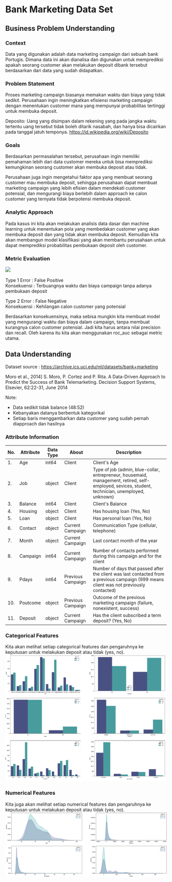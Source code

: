 # Bank Marketing Data Set

## Business Problem Understanding

### Context
Data yang digunakan adalah data marketing campaign dari sebuah bank Portugis. Dimana data ini akan dianalisa dan digunakan untuk memprediksi apakah seorang customer akan melakukan deposit dibank tersebut berdasarkan dari data yang sudah didapatkan.

### Problem Statement
Proses marketing campaign biasanya memakan waktu dan biaya yang tidak sedikit. Perusahaan ingin meningkatkan efisiensi marketing campaign dengan menentukan customer mana yang mempunyai probabilitas tertinggi untuk membuka deposit.

Deposito: Uang yang disimpan dalam rekening yang pada jangka waktu tertentu uang tersebut tidak boleh ditarik nasabah, dan hanya bisa dicairkan pada tanggal jatuh temponya. https://id.wikipedia.org/wiki/Deposito

### Goals
Berdasarkan permasalahan tersebut, perusahaan ingin memiliki pemahaman lebih dari data customer mereka untuk bisa memprediksi kemungkinan seorang customer akan membuka deposit atau tidak.

Perusahaan juga ingin mengetahui faktor apa yang membuat seorang customer mau membuka deposit, sehingga perusahaan dapat membuat marketing campaign yang lebih efisien dalam mendekati customer potensial, dan mengurangi biaya berlebih dalam approach ke calon customer yang ternyata tidak berpotensi membuka deposit.

### Analytic Approach
Pada kasus ini kita akan melakukan analisis data dasar dan machine learning untuk menentukan pola yang membedakan customer yang akan membuka deposit dan yang tidak akan membuka deposit.
Kemudian kita akan membangun model klasifikasi yang akan membantu perusahaan untuk dapat memprediksi probabilitas pembukaan deposit oleh customer.

### Metric Evaluation
<img src=https://pbs.twimg.com/media/FD2hTDOX0AIdRti.jpg>

Type 1 Error : False Positive
</br>Konsekuensi : Terbuangnya waktu dan biaya campaign tanpa adanya pembukaan deposit

Type 2 Error : False Negative 
</br>Konsekuensi : Kehilangan calon customer yang potensial

Berdasarkan konsekuensinya, maka sebisa mungkin kita membuat model yang mengurangi waktu dan biaya dalam campaign, tanpa membuat kurangnya calon customer potensial. Jadi kita harus antara nilai precision dan recall. Oleh karena itu kita akan menggunakan roc_auc sebagai metric utama.

## Data Understanding

Dataset source : https://archive.ics.uci.edu/ml/datasets/bank+marketing

Moro et al., 2014] S. Moro, P. Cortez and P. Rita. A Data-Driven Approach to Predict the Success of Bank Telemarketing. Decision Support Systems, Elsevier, 62:22-31, June 2014

Note:
- Data sedikit tidak balance (48:52)
- Kebanyakan datanya berbentuk kategorikal
- Setiap baris menggambarkan data customer yang sudah pernah diapproach dan hasilnya

### Attribute Information
| No. | Attribute | Data Type | About | Description |
| -- | -- | -- | -- | -- |
| 1. | Age | int64 | Client | Client's Age |
| 2. | Job | object | Client | Type of job (admin, blue-collar, entrepreneur, housemaid, management, retired, self-employed, sevices, student, technician, unemployed, unknown) |
| 3. | Balance | int64 | Client | Client's Balance |
| 4. | Housing | object | Client | Has housing loan (Yes, No) |
| 5. | Loan | object | Client | Has personal loan (Yes, No) |
| 6. | Contact | object | Current Campaign | Communication Type (cellular, telephone) |
| 7. | Month | object | Current Campaign | Last contact month of the year |
| 8. | Campaign | int64 | Current Campaign | Number of contacts performed during this campaign and for the client |
| 9. | Pdays | int64 | Previous Campaign | Number of days that passed after the client was last contacted from a previous campaign (999 means client was not previously contacted) |
| 10. | Poutcome | object | Previous Campaign | Outcome of the previous marketing campaign (failure, nonexistent, success) |
| 11. | Deposit | object | Current Campaign | Has the client subscribed a term deposit? (Yes, No) |


### Categorical Features
Kita akan melihat setiap categorical features dan pengaruhnya ke keputusan untuk melakukan deposit atau tidak (yes, no).
<img src=https://github.com/Mare0102/Capstone_3/blob/main/cat_feat.png>

### Numerical Features
Kita juga akan melihat setiap numerical features dan pengaruhnya ke keputusan untuk melakukan deposit atau tidak (yes, no).
<img src=https://github.com/Mare0102/Capstone_3/blob/main/num_feat.png>
